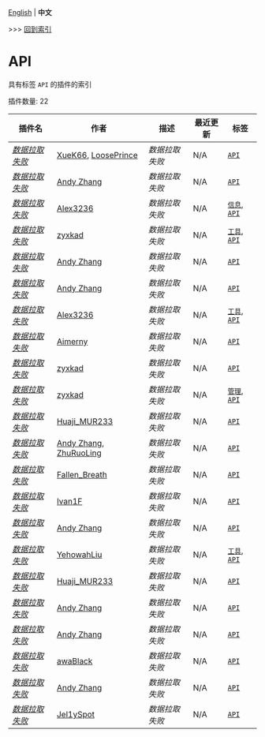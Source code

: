 [English](readme.md) | **中文**

\>\>\> [回到索引](/readme-zh_cn.md)

# API

具有标签 `API` 的插件的索引

插件数量: 22

| 插件名 | 作者 | 描述 | 最近更新 | 标签 |
| --- | --- | --- | --- | --- |
| [*数据拉取失败*](/plugins/cq_qq_api/readme-zh_cn.md) | [XueK66](https://github.com/XueK66), [LoosePrince](https://github.com/LoosePrince) | *数据拉取失败* | N/A | [`API`](/labels/api/readme-zh_cn.md) |
| [*数据拉取失败*](/plugins/database_api/readme-zh_cn.md) | [Andy Zhang](https://github.com/AnzhiZhang) | *数据拉取失败* | N/A | [`API`](/labels/api/readme-zh_cn.md) |
| [*数据拉取失败*](/plugins/daycount_nbt/readme-zh_cn.md) | [Alex3236](https://github.com/alex3236) | *数据拉取失败* | N/A | [`信息`](/labels/information/readme-zh_cn.md), [`API`](/labels/api/readme-zh_cn.md) |
| [*数据拉取失败*](/plugins/delayexe/readme-zh_cn.md) | [zyxkad](https://github.com/zyxkad) | *数据拉取失败* | N/A | [`工具`](/labels/tool/readme-zh_cn.md), [`API`](/labels/api/readme-zh_cn.md) |
| [*数据拉取失败*](/plugins/dict_command_registration/readme-zh_cn.md) | [Andy Zhang](https://github.com/AnzhiZhang) | *数据拉取失败* | N/A | [`API`](/labels/api/readme-zh_cn.md) |
| [*数据拉取失败*](/plugins/fastapi_mcdr/readme-zh_cn.md) | [Andy Zhang](https://github.com/AnzhiZhang) | *数据拉取失败* | N/A | [`API`](/labels/api/readme-zh_cn.md) |
| [*数据拉取失败*](/plugins/faster_transfer/readme-zh_cn.md) | [Alex3236](https://github.com/alex3236) | *数据拉取失败* | N/A | [`工具`](/labels/tool/readme-zh_cn.md), [`API`](/labels/api/readme-zh_cn.md) |
| [*数据拉取失败*](/plugins/kook_api/readme-zh_cn.md) | [Aimerny](https://github.com/Aimerny) | *数据拉取失败* | N/A | [`API`](/labels/api/readme-zh_cn.md) |
| [*数据拉取失败*](/plugins/kpi/readme-zh_cn.md) | [zyxkad](https://github.com/zyxkad) | *数据拉取失败* | N/A | [`API`](/labels/api/readme-zh_cn.md) |
| [*数据拉取失败*](/plugins/loginproxy/readme-zh_cn.md) | [zyxkad](https://github.com/zyxkad) | *数据拉取失败* | N/A | [`管理`](/labels/management/readme-zh_cn.md), [`API`](/labels/api/readme-zh_cn.md) |
| [*数据拉取失败*](/plugins/mc_uuid/readme-zh_cn.md) | [Huaji_MUR233](https://github.com/HuajiMUR233) | *数据拉取失败* | N/A | [`API`](/labels/api/readme-zh_cn.md) |
| [*数据拉取失败*](/plugins/minecraft_command_register/readme-zh_cn.md) | [Andy Zhang](https://github.com/AnzhiZhang), [ZhuRuoLing](https://github.com/ZhuRuoLing) | *数据拉取失败* | N/A | [`API`](/labels/api/readme-zh_cn.md) |
| [*数据拉取失败*](/plugins/minecraft_data_api/readme-zh_cn.md) | [Fallen_Breath](https://github.com/Fallen-Breath) | *数据拉取失败* | N/A | [`API`](/labels/api/readme-zh_cn.md) |
| [*数据拉取失败*](/plugins/minecraft_version_api/readme-zh_cn.md) | [Ivan1F](https://github.com/Ivan-1F) | *数据拉取失败* | N/A | [`API`](/labels/api/readme-zh_cn.md) |
| [*数据拉取失败*](/plugins/more_command_nodes/readme-zh_cn.md) | [Andy Zhang](https://github.com/AnzhiZhang) | *数据拉取失败* | N/A | [`API`](/labels/api/readme-zh_cn.md) |
| [*数据拉取失败*](/plugins/multi_rcon_api/readme-zh_cn.md) | [YehowahLiu](https://github.com/YehowahLiu) | *数据拉取失败* | N/A | [`工具`](/labels/tool/readme-zh_cn.md), [`API`](/labels/api/readme-zh_cn.md) |
| [*数据拉取失败*](/plugins/onebot_api/readme-zh_cn.md) | [Huaji_MUR233](https://github.com/HuajiMUR233) | *数据拉取失败* | N/A | [`API`](/labels/api/readme-zh_cn.md) |
| [*数据拉取失败*](/plugins/online_player_api/readme-zh_cn.md) | [Andy Zhang](https://github.com/AnzhiZhang) | *数据拉取失败* | N/A | [`API`](/labels/api/readme-zh_cn.md) |
| [*数据拉取失败*](/plugins/qq_api/readme-zh_cn.md) | [Andy Zhang](https://github.com/AnzhiZhang) | *数据拉取失败* | N/A | [`API`](/labels/api/readme-zh_cn.md) |
| [*数据拉取失败*](/plugins/requirements/readme-zh_cn.md) | [awaBlack](https://github.com/Hi-awaBlack) | *数据拉取失败* | N/A | [`API`](/labels/api/readme-zh_cn.md) |
| [*数据拉取失败*](/plugins/uuid_api/readme-zh_cn.md) | [Andy Zhang](https://github.com/AnzhiZhang) | *数据拉取失败* | N/A | [`API`](/labels/api/readme-zh_cn.md) |
| [*数据拉取失败*](/plugins/xevents/readme-zh_cn.md) | [Jel1ySpot](https://github.com/Jel1ySpot) | *数据拉取失败* | N/A | [`API`](/labels/api/readme-zh_cn.md) |

